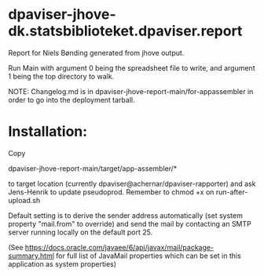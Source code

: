 # dpaviser-jhove-dk.statsbiblioteket.dpaviser.report
Report for Niels Bønding generated from jhove output.

Run Main with argument 0 being the spreadsheet file to write, and argument 1 being
the top directory to walk.

NOTE:  Changelog.md is in dpaviser-jhove-report-main/for-appassembler in order to go into
the deployment tarball.

# Installation:

Copy

   dpaviser-jhove-report-main/target/app-assembler/*

to target location (currently dpaviser@achernar/dpaviser-rapporter) and ask
Jens-Henrik to update pseudoprod.  Remember to chmod +x on run-after-upload.sh

Default setting is to derive the sender address automatically (set system property
"mail.from" to override) and send the mail by contacting an SMTP server running locally
on the default port 25.

(See https://docs.oracle.com/javaee/6/api/javax/mail/package-summary.html for full list
of JavaMail properties which can be set in this application as system properties)
